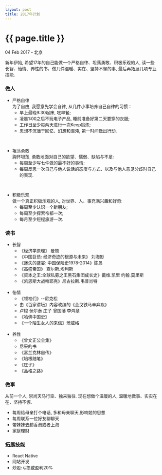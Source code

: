 ```yaml
---
layout: post
title: 2017年计划
---
```


{{ page.title }}
================

<p class="meta">04 Feb 2017 - 北京</p>

新年伊始, 希望17年的自己能做一个严格自律、坦荡勇敢、积极乐观的人, 读一些长智、怡情、养性的书，做几件温暖、实在、坚持不懈的事, 最后再拓展几项专业技能.

### 做人
- 严格自律	
	为了自由, 我愿意先学会自律, 从几件小事培养自己自律的习惯：
	- 早上最晚9:30起床, 吃早餐;
	- 凌晨1:00之后不玩电子产品, 睡前准备好第二天要穿的衣服;
	- 工作日至少每两天进行一次Keep锻炼;
	- 思想不沉湎于回忆、幻想和混沌, 第一时间做出行动.		
</br>
	
- 坦荡勇敢	
	胸怀坦荡, 勇敢地面对自己的欲望、懦弱、缺陷与不足:	
	- 每周至少写七件做的最不好的事情;
	- 每周反思一次自己与他人说话的态度与方式、以及与他人意见分歧时自己的表现.		
</br>

- 积极乐观	
	做一个真正积极乐观的人, 对世界、人、事充满兴趣和好奇:
	- 每周至少认识一个新朋友;
	- 每周至少探索帝都一次;
	- 每月至少短程旅游一次.


### 读书
- 长智
	- 《经济学原理》 曼顿
	- 《中国巨债: 经济奇迹的根源与未来》 刘海影
	- 《迷失的盛宴: 中国保险史1978-2014》陈恳
	- 《高盛帝国》 查尔斯.埃利斯 
	- 《资本之王:全球私募之王黑石集团成长史》戴维.凯里 约翰.莫里斯
	- 《凯恩斯大战哈耶克》尼古拉斯.韦普肖特		
	</br>
- 怡情	
	- 《领袖们》--尼克松
	- 由《百家讲坛》内容改编的《金戈铁马辛弃疾》
	- 卢梭 伏尔泰 庄子 曾国藩 李鸿章
	- 《哈佛中国史》
	- 《一个陌生女人的来信》茨威格	
	</br>
- 养性
	- 《曾文正公全集》
	- 尼采的书
	- 《富兰克林自传》
	- 《培根随笔》
	- 《庄子》
	- 《品格之路》
	
### 做事
从前一个人, 崇尚天马行空、独来独往. 现在想做个温暖的人, 温暖地做事、实实在在、坚持不懈.     

- 每周给母亲打个电话, 多和母亲聊天,影响她的思想    
- 每周联系一位好友聊聊天     
- 带妹妹去趟香港或者上海    
- 家庭理财  

	

### 拓展技能
- React Native
- 网站开发
- 炒股:亏损或盈利20%